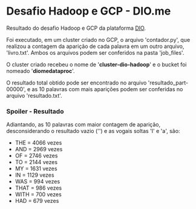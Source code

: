 # Desafio Hadoop e GCP - DIO.me

Resultado do desafio Hadoop e GCP da plataforma [DIO](https://www.dio.me/en).

Foi executado, em um cluster criado no GCP, o arquivo 'contador.py', que realizou a contagem da aparição de cada palavra em um outro arquivo, 'livro.txt'. Ambos os arquivos podem ser conferidos na pasta 'job_files'.

O cluster criado recebeu o nome de '**cluster-dio-hadoop**' e o bucket foi nomeado '**diomedataproc**'.

O resultado total obtido pode ser encontrado no arquivo 'resultado_part-00000', e as 10 palavras com mais aparições podem ser conferidas no arquivo 'resultado.txt'.

### Spoiler - Resultado

Adiantando, as 10 palavras com maior contagem de aparição, desconsiderando o resultado vazio ('') e as vogais soltas 'I' e 'a', são:

* THE = 4066 vezes
* AND = 2969 vezes
* OF = 2746 vezes
* TO = 2144 vezes
* MY = 1631 vezes
* IN = 1129 vezes
* WAS = 994 vezes
* THAT = 986 vezes
* WITH = 700 vezes
* HAD = 679 vezes